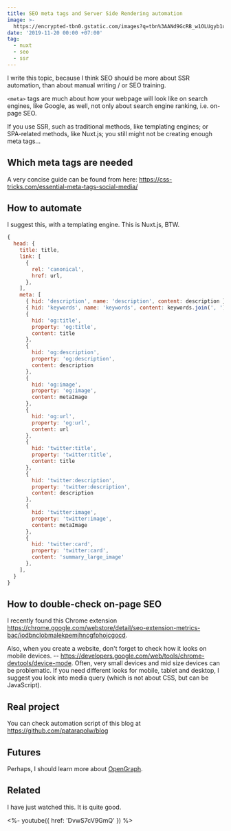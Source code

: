 ```yaml
---
title: SEO meta tags and Server Side Rendering automation
image: >-
  https://encrypted-tbn0.gstatic.com/images?q=tbn%3AANd9GcRB_w1OLUgyb1u3o2WoyZuDVZHMnVpIGxYqw_awuhbxl-WenPIr
date: '2019-11-20 00:00 +07:00'
tag:
  - nuxt
  - seo
  - ssr
---
```


I write this topic, because I think SEO should be more about SSR automation, than about manual writing / or SEO training.

`<meta>` tags are much about how your webpage will look like on search engines, like Google, as well, not only about search engine ranking, i.e. on-page SEO.

If you use SSR, such as traditional methods, like templating engines; or SPA-related methods, like Nuxt.js; you still might not be creating enough meta tags...

<!-- excerpt_separator -->

## Which meta tags are needed

A very concise guide can be found from here: <https://css-tricks.com/essential-meta-tags-social-media/>

## How to automate

I suggest this, with a templating engine. This is Nuxt.js, BTW.

```javascript
{
  head: {
    title: title,
    link: [
      {
        rel: 'canonical',
        href: url,
      },
    ],
    meta: [
      { hid: 'description', name: 'description', content: description },
      { hid: 'keywords', name: 'keywords', content: keywords.join(', ') }
      {
        hid: 'og:title',
        property: 'og:title',
        content: title
      },
      {
        hid: 'og:description',
        property: 'og:description',
        content: description
      },
      {
        hid: 'og:image',
        property: 'og:image',
        content: metaImage
      },
      {
        hid: 'og:url',
        property: 'og:url',
        content: url
      },
      {
        hid: 'twitter:title',
        property: 'twitter:title',
        content: title
      },
      {
        hid: 'twitter:description',
        property: 'twitter:description',
        content: description
      },
      {
        hid: 'twitter:image',
        property: 'twitter:image',
        content: metaImage
      },
      {
        hid: 'twitter:card',
        property: 'twitter:card',
        content: 'summary_large_image'
      },
    ],
  }
}
```

## How to double-check on-page SEO

I recently found this Chrome extension <https://chrome.google.com/webstore/detail/seo-extension-metrics-bac/iodbnclobmalekpemjhncgfphojcgocd>.

Also, when you create a website, don't forget to check how it looks on mobile devices. -- <https://developers.google.com/web/tools/chrome-devtools/device-mode>. Often, very small devices and mid size devices can be problematic. If you need different looks for mobile, tablet and desktop, I suggest you look into media query (which is not about CSS, but can be JavaScript).

## Real project

You can check automation script of this blog at <https://github.com/patarapolw/blog>

## Futures

Perhaps, I should learn more about [OpenGraph](https://ogp.me/).

## Related

I have just watched this. It is quite good.

<%- youtube({ href: 'DvwS7cV9GmQ' }) %>
